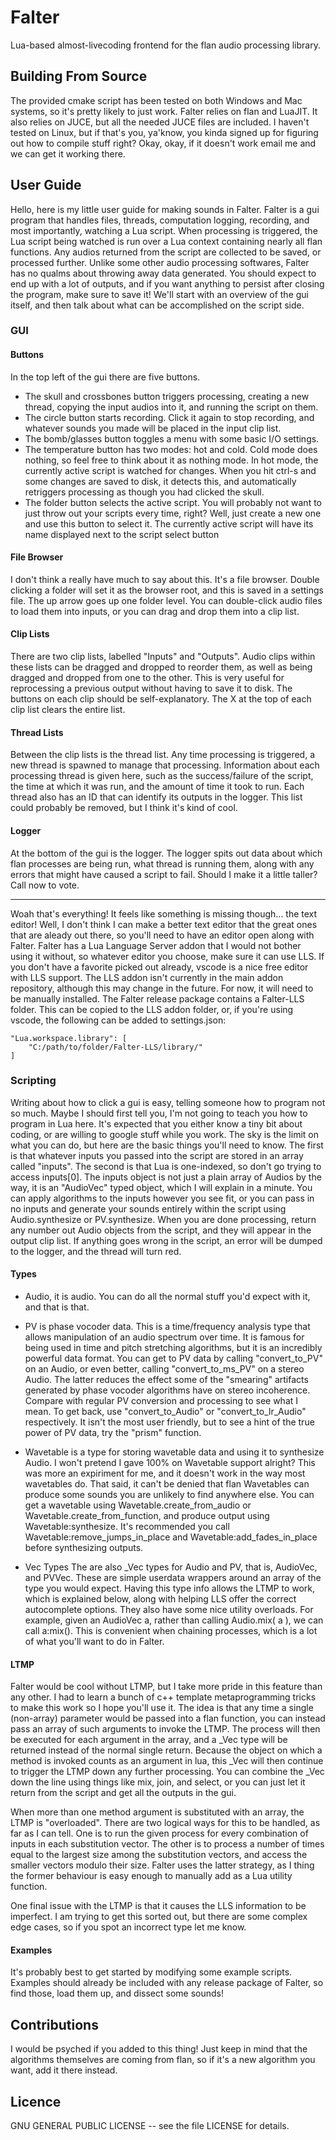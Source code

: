 # Falter
Lua-based almost-livecoding frontend for the flan audio processing library.

## Building From Source
The provided cmake script has been tested on both Windows and Mac systems, so it's pretty likely to just work. Falter relies on
flan and LuaJIT. It also relies on JUCE, but all the needed JUCE files are included. I haven't tested on Linux, but if that's 
you, ya'know, you kinda signed up for figuring out how to compile stuff right? Okay, okay, if it doesn't work email me and we
can get it working there.


## User Guide

Hello, here is my little user guide for making sounds in Falter. Falter is a gui program that handles files, threads, computation logging,
recording, and most importantly, watching a Lua script. When processing is triggered, the Lua script being watched is run over a Lua context
containing nearly all flan functions. Any audios returned from the script are collected to be saved, or processed further. Unlike some other
audio processing softwares, Falter has no qualms about throwing away data generated. You should expect to end up with a lot of outputs, and
if you want anything to persist after closing the program, make sure to save it! We'll start with an overview of the gui itself, and then 
talk about what can be accomplished on the script side.

### GUI

#### Buttons
In the top left of the gui there are five buttons.
* The skull and crossbones button triggers processing, creating a new thread, copying the input audios into it, and running the script on them.
* The circle button starts recording. Click it again to stop recording, and whatever sounds you made will be placed in the input clip list.
* The bomb/glasses button toggles a menu with some basic I/O settings.
* The temperature button has two modes: hot and cold. Cold mode does nothing, so feel free to think about it as nothing mode. In hot mode,
    the currently active script is watched for changes. When you hit ctrl-s and some changes are saved to disk, it detects this, and automatically
    retriggers processing as though you had clicked the skull.
* The folder button selects the active script. You will probably not want to just throw out your scripts every time, right? Well, just create a 
    new one and use this button to select it. The currently active script will have its name displayed next to the script select button

#### File Browser
I don't think a really have much to say about this. It's a file browser. Double clicking a folder will set it as the browser root, and this is
saved in a settings file. The up arrow goes up one folder level. You can double-click audio files to load them into inputs, or you can drag and drop
them into a clip list.

#### Clip Lists
There are two clip lists, labelled "Inputs" and "Outputs". Audio clips within these lists can be dragged and dropped to reorder them, as well as being
dragged and dropped from one to the other. This is very useful for reprocessing a previous output without having to save it to disk. The buttons on each
clip should be self-explanatory. The X at the top of each clip list clears the entire list.

#### Thread Lists
Between the clip lists is the thread list. Any time processing is triggered, a new thread is spawned to manage that processing. Information about each
processing thread is given here, such as the success/failure of the script, the time at which it was run, and the amount of time it took to run. Each
thread also has an ID that can identify its outputs in the logger. This list could probably be removed, but I think it's kind of cool.

#### Logger
At the bottom of the gui is the logger. The logger spits out data about which flan processes are being run, what thread is running them, along with
any errors that might have caused a script to fail. Should I make it a little taller? Call now to vote.

- - - -

Woah that's everything! It feels like something is missing though... the text editor! Well, I don't think I can make a better text editor that
the great ones that are aleady out there, so you'll need to have an editor open along with Falter. Falter has a Lua Language Server addon that
I would not bother using it without, so whatever editor you choose, make sure it can use LLS. If you don't have a favorite picked out already,
vscode is a nice free editor with LLS support. The LLS addon isn't currently in the main addon repository, although this may change in the
future. For now, it will need to be manually installed. The Falter release package contains a Falter-LLS folder. This can be copied to the LLS
addon folder, or, if you're using vscode, the following can be added to settings.json:

```
"Lua.workspace.library": [
    "C:/path/to/folder/Falter-LLS/library/"
]
```



### Scripting

Writing about how to click a gui is easy, telling someone how to program not so much. Maybe I should first tell you, I'm not going to teach you
how to program in Lua here. It's expected that you either know a tiny bit about coding, or are willing to google stuff while you work. The sky
is the limit on what you can do, but here are the basic things you'll need to know. The first is that whatever inputs you passed into the script 
are stored in an array called "inputs". The second is that Lua is one-indexed, so don't go trying to access inputs[0]. The inputs object is not
just a plain array of Audios by the way, it is an "AudioVec" typed object, which I will explain in a minute. You can apply algorithms to the inputs
however you see fit, or you can pass in no inputs and generate your sounds entirely within the script using Audio.synthesize or PV.synthesize.
When you are done processing, return any number out Audio objects from the script, and they will appear in the output clip list. If anything goes
wrong in the script, an error will be dumped to the logger, and the thread will turn red.

#### Types
* Audio, it is audio. You can do all the normal stuff you'd expect with it, and that is that.

* PV is phase vocoder data. This is a time/frequency analysis type that allows manipulation of an audio spectrum over time. It is famous for
    being used in time and pitch stretching algorithms, but it is an incredibly powerful data format. You can get to PV data by calling
    "convert_to_PV" on an Audio, or even better, calling "convert_to_ms_PV" on a stereo Audio. The latter reduces the effect some of the "smearing"
    artifacts generated by phase vocoder algorithms have on stereo incoherence. Compare with regular PV conversion and processing to see
    what I mean. To get back, use "convert_to_Audio" or "convert_to_lr_Audio" respectively. It isn't the most user friendly, but to see
    a hint of the true power of PV data, try the "prism" function.

* Wavetable is a type for storing wavetable data and using it to synthesize Audio.
    I won't pretend I gave 100% on Wavetable support alright? This was more an expiriment for me, and it doesn't work in the way most wavetables do.
    That said, it can't be denied that flan Wavetables can produce some sounds you are unlikely to find anywhere else. You can get a wavetable
    using Wavetable.create_from_audio or Wavetable.create_from_function, and produce output using Wavetable:synthesize. It's recommended you call
    Wavetable:remove_jumps_in_place and Wavetable:add_fades_in_place before synthesizing outputs.

* Vec Types
    The are also _Vec types for Audio and PV, that is, AudioVec, and PVVec. These are simple userdata wrappers around an array of the type you 
    would expect. Having this type info allows the LTMP to work, which is explained below, along with helping LLS offer the correct autocomplete
    options. They also have some nice utility overloads. For example, given an AudioVec a, rather than calling Audio.mix( a ), we can call
    a:mix(). This is convenient when chaining processes, which is a lot of what you'll want to do in Falter.

#### LTMP
Falter would be cool without LTMP, but I take more pride in this feature than any other. I had to learn a bunch of c++ template metaprogramming
tricks to make this work so I hope you'll use it. The idea is that any time a single (non-array) parameter would be passed into a flan function,
you can instead pass an array of such arguments to invoke the LTMP. The process will then be executed for each argument in the array, and a _Vec
type will be returned instead of the normal single return. Because the object on which a method is invoked counts as an argument in lua, this _Vec
will then continue to trigger the LTMP down any further processing. You can combine the _Vec down the line using things like mix, join, and select,
or you can just let it return from the script and get all the outputs in the gui.

When more than one method argument is substituted with an array, the LTMP is "overloaded". There are two logical ways for this to be handled, as
far as I can tell. One is to run the given process for every combination of inputs in each substitution vector. The other is to process a number
of times equal to the largest size among the substitution vectors, and access the smaller vectors modulo their size. Falter uses the latter strategy,
as I thing the former behaviour is easy enough to manually add as a Lua utility function.

One final issue with the LTMP is that it causes the LLS information to be imperfect. I am trying to get this sorted out, but there are some 
complex edge cases, so if you spot an incorrect type let me know.

#### Examples

It's probably best to get started by modifying some example scripts. Examples should already be included with any release package of Falter,
so find those, load them up, and dissect some sounds!



## Contributions

I would be psyched if you added to this thing! Just keep in mind that the algorithms themselves are coming from flan, so if it's a new
algorithm you want, add it there instead.



## Licence

GNU GENERAL PUBLIC LICENSE -- see the file LICENSE for details.

